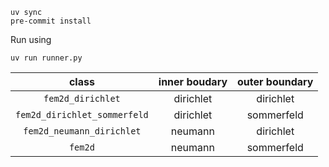 ```
uv sync
pre-commit install
```

Run using 

```
uv run runner.py
```


|           class            | inner boudary | outer boundary |
| :------------------------: | :-----------: | :------------: |
|`fem2d_dirichlet`           |   dirichlet   |   dirichlet    |
|`fem2d_dirichlet_sommerfeld`|   dirichlet   |   sommerfeld   |
|`fem2d_neumann_dirichlet`   |    neumann    |   dirichlet    |
|`fem2d`                     |    neumann    |   sommerfeld   |
